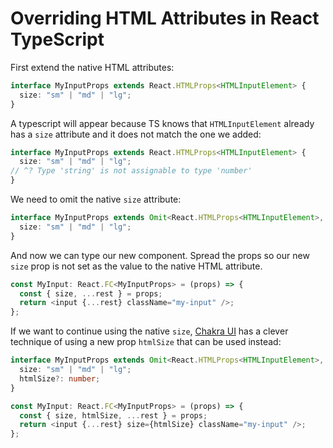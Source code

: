 # Overriding HTML Attributes in React TypeScript

First extend the native HTML attributes:

```ts
interface MyInputProps extends React.HTMLProps<HTMLInputElement> {
  size: "sm" | "md" | "lg";
}
```

A typescript will appear because TS knows that `HTMLInputElement` already has a `size` attribute and it does not match the one we added:

```ts
interface MyInputProps extends React.HTMLProps<HTMLInputElement> {
  size: "sm" | "md" | "lg";
// ^? Type 'string' is not assignable to type 'number'
}
```

We need to omit the native `size` attribute:

```ts
interface MyInputProps extends Omit<React.HTMLProps<HTMLInputElement>, 'size'> {
  size: "sm" | "md" | "lg";
}
```

And now we can type our new component. Spread the props so our new `size` prop is not set as the value to the native HTML attribute.

```ts
const MyInput: React.FC<MyInputProps> = (props) => {
  const { size, ...rest } = props;
  return <input {...rest} className="my-input" />;
};
```

If we want to continue using the native `size`, [Chakra UI](https://chakra-ui.com/docs/components/input/usage#changing-the-size-of-the-input) has a clever technique of using a new prop `htmlSize` that can be used instead:

```ts
interface MyInputProps extends Omit<React.HTMLProps<HTMLInputElement>, 'size'> {
  size: "sm" | "md" | "lg";
  htmlSize?: number;
}

const MyInput: React.FC<MyInputProps> = (props) => {
  const { size, htmlSize, ...rest } = props;
  return <input {...rest} size={htmlSize} className="my-input" />;
};
```
